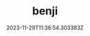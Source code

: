 ---
title: "benji"
category: "IndieWeb & Personal Blogs"
site_url: https://benji.dog
feed_url: https://www.benji.dog/feed.xml
date: 2023-11-29T11:36:54.303383Z
domain: benji.dog

---